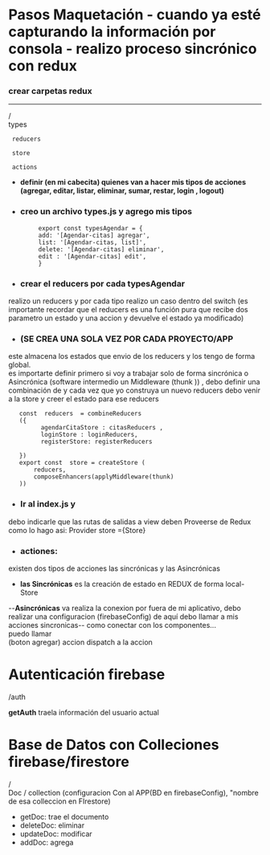 # Pasos Maquetación - cuando ya esté capturando la información por consola - realizo proceso sincrónico con redux
        
### crear carpetas redux
___
/                             
     types

     reducers

     store

     actions

- **definir (en mi cabecita) quienes van a hacer mis tipos de acciones (agregar, editar, listar, eliminar, sumar, restar, login
, logout)**    
- ### creo un archivo types.js y agrego mis tipos                                    
           export const typesAgendar = {                                        
           add: '[Agendar-citas] agregar',                                        
           list: '[Agendar-citas, list]',                                        
           delete: '[Agendar-citas] eliminar',                                        
           edit : '[Agendar-citas] edit',                            
           }        
- ### crear el reducers  por cada typesAgendar 
realizo un reducers y por  cada tipo realizo un caso dentro del switch (es importante recordar que el reducers es una función pura que recibe dos parametro
 un estado y una accion y devuelve el estado ya modificado)     
 
- ### (SE CREA UNA SOLA VEZ POR CADA PROYECTO/APP

este almacena los estados que envio de los reducers  y los tengo de forma global.         
es  importarte definir primero si voy a trabajar solo de forma sincrónica o Asincrónica (software intermedio un Middleware (thunk ))  ,
 debo definir una combinación de  y cada vez que yo construya un nuevo reducers debo venir a la store y creer el estado para ese reducers
                    
       const  reducers  = combineReducers
       ({                            
             agendarCitaStore : citasReducers ,                            
             loginStore : loginReducers,                             
             registerStore: registerReducers

       })                        
       export const  store = createStore (                           
           reducers,                            
           composeEnhancers(applyMiddleware(thunk)                         
       ))   

- ### Ir al index.js y
 debo indicarle que las rutas de salidas a view deben Proveerse de Redux  como lo hago asi:  Provider store ={Store}                                                                     
- ### actiones:
existen dos tipos de acciones las sincrónicas y las Asincrónicas          
- **las Sincrónicas** es la creación de estado en REDUX  de forma local-Store
          
--**Asincrónicas** va realiza la conexion
 por fuera de mi aplicativo, debo realizar una configuracion
 (firebaseConfig) de aquí debo llamar a mis acciones sincronicas-- como conectar con los componentes...        
 puedo llamar         
(boton agregar)
accion dispatch a la accion


# Autenticación firebase
/auth
           
**getAuth**
traela información del usuario actual

# Base de Datos con Colleciones firebase/firestore
/      
Doc
 / collection (configuracion Con al APP(BD en firebaseConfig), "nombre de esa colleccion en FIrestore)
                        
- getDoc: trae el documento                        
- deleteDoc: eliminar                        
- updateDoc: modificar                        
- addDoc: agrega
 
